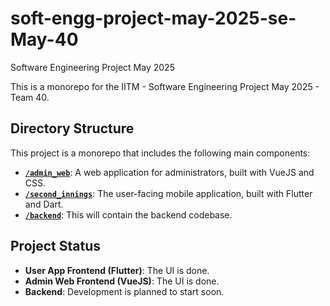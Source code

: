 # soft-engg-project-may-2025-se-May-40

Software Engineering Project May 2025

This is a monorepo for the IITM - Software Engineering Project May 2025 - Team 40.

## Directory Structure

This project is a monorepo that includes the following main components:

-   **[`/admin_web`](./admin_web/README.md)**: A web application for administrators, built with VueJS and CSS.
-   **[`/second_innings`](./second_innings/README.md)**: The user-facing mobile application, built with Flutter and Dart.
-   **[`/backend`](./backend/README.md)**: This will contain the backend codebase.

## Project Status

-   **User App Frontend (Flutter)**: The UI is done.
-   **Admin Web Frontend (VueJS)**: The UI is done.
-   **Backend**: Development is planned to start soon.
